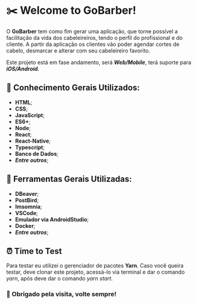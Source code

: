 # :scissors: Welcome to GoBarber!

O **GoBarber** tem como fim gerar uma aplicação, que torne possível a facilitação da vida dos cabeleireiros, tendo o perfil do profissional e do cliente. A partir da aplicação os clientes vão poder agendar cortes de cabelo, desmarcar e alterar com seu cabeleireiro favorito.

Este projeto está em fase andamento, será ***Web/Mobile***, terá suporte para ***iOS/Android***.

## :book: Conhecimento Gerais Utilizados:

- **HTML**;
- **CSS**;
- **JavaScript**;
- **ES6+**;
- **Node**;
- **React**;
- **React-Native**;
- **Typescript**;
- **Banco de Dados**;
- ***Entre outros***;

## :wrench: Ferramentas Gerais Utilizadas:

- **DBeaver**;
- **PostBird**;
- **Imsomnia**;
- **VSCode**;
- **Emulador via AndroidStudio**;
- **Docker**;
- ***Entre outros***;


## :alarm_clock: Time to Test

Para testar eu utilizei o gerenciador de pacotes **Yarn**. Caso você queira testar, deve clonar este projeto, acessá-lo via terminal e dar o comando *yarn*, após deve dar o comando *yarn start*.


### :heart_decoration: Obrigado pela visita, volte sempre!

